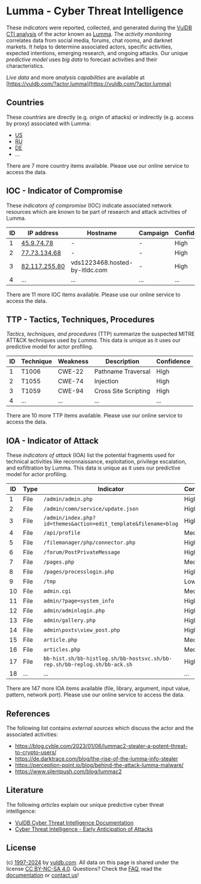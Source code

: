 # Lumma - Cyber Threat Intelligence

These _indicators_ were reported, collected, and generated during the [VulDB CTI analysis](https://vuldb.com/?kb.cti) of the actor known as [Lumma](https://vuldb.com/?actor.lumma). The _activity monitoring_ correlates data from social media, forums, chat rooms, and darknet markets. It helps to determine associated actors, specific activities, expected intentions, emerging research, and ongoing attacks. Our unique _predictive model_ uses _big data_ to forecast activities and their characteristics.

_Live data_ and more _analysis capabilities_ are available at [https://vuldb.com/?actor.lumma](https://vuldb.com/?actor.lumma)

## Countries

These _countries_ are directly (e.g. origin of attacks) or indirectly (e.g. access by proxy) associated with Lumma:

* [US](https://vuldb.com/?country.us)
* [RU](https://vuldb.com/?country.ru)
* [DE](https://vuldb.com/?country.de)
* ...

There are 7 more country items available. Please use our online service to access the data.

## IOC - Indicator of Compromise

These _indicators of compromise_ (IOC) indicate associated network resources which are known to be part of research and attack activities of Lumma.

ID | IP address | Hostname | Campaign | Confidence
-- | ---------- | -------- | -------- | ----------
1 | [45.9.74.78](https://vuldb.com/?ip.45.9.74.78) | - | - | High
2 | [77.73.134.68](https://vuldb.com/?ip.77.73.134.68) | - | - | High
3 | [82.117.255.80](https://vuldb.com/?ip.82.117.255.80) | vds1223468.hosted-by-itldc.com | - | High
4 | ... | ... | ... | ...

There are 11 more IOC items available. Please use our online service to access the data.

## TTP - Tactics, Techniques, Procedures

_Tactics, techniques, and procedures_ (TTP) summarize the suspected MITRE ATT&CK techniques used by _Lumma_. This data is unique as it uses our predictive model for actor profiling.

ID | Technique | Weakness | Description | Confidence
-- | --------- | -------- | ----------- | ----------
1 | T1006 | CWE-22 | Pathname Traversal | High
2 | T1055 | CWE-74 | Injection | High
3 | T1059 | CWE-94 | Cross Site Scripting | High
4 | ... | ... | ... | ...

There are 10 more TTP items available. Please use our online service to access the data.

## IOA - Indicator of Attack

These _indicators of attack_ (IOA) list the potential fragments used for technical activities like reconnaissance, exploitation, privilege escalation, and exfiltration by Lumma. This data is unique as it uses our predictive model for actor profiling.

ID | Type | Indicator | Confidence
-- | ---- | --------- | ----------
1 | File | `/admin/admin.php` | High
2 | File | `/admin/comn/service/update.json` | High
3 | File | `/admin/index.php?id=themes&action=edit_template&filename=blog` | High
4 | File | `/api/profile` | Medium
5 | File | `/filemanager/php/connector.php` | High
6 | File | `/forum/PostPrivateMessage` | High
7 | File | `/pages.php` | Medium
8 | File | `/pages/processlogin.php` | High
9 | File | `/tmp` | Low
10 | File | `admin.cgi` | Medium
11 | File | `admin/?page=system_info` | High
12 | File | `admin/adminlogin.php` | High
13 | File | `admin/gallery.php` | High
14 | File | `admin\posts\view_post.php` | High
15 | File | `article.php` | Medium
16 | File | `articles.php` | Medium
17 | File | `bb-hist.sh/bb-histlog.sh/bb-hostsvc.sh/bb-rep.sh/bb-replog.sh/bb-ack.sh` | High
18 | ... | ... | ...

There are 147 more IOA items available (file, library, argument, input value, pattern, network port). Please use our online service to access the data.

## References

The following list contains _external sources_ which discuss the actor and the associated activities:

* https://blog.cyble.com/2023/01/06/lummac2-stealer-a-potent-threat-to-crypto-users/
* https://de.darktrace.com/blog/the-rise-of-the-lumma-info-stealer
* https://perception-point.io/blog/behind-the-attack-lumma-malware/
* https://www.silentpush.com/blog/lummac2

## Literature

The following _articles_ explain our unique predictive cyber threat intelligence:

* [VulDB Cyber Threat Intelligence Documentation](https://vuldb.com/?kb.cti)
* [Cyber Threat Intelligence - Early Anticipation of Attacks](https://www.scip.ch/en/?labs.20201022)

## License

(c) [1997-2024](https://vuldb.com/?kb.changelog) by [vuldb.com](https://vuldb.com/?kb.about). All data on this page is shared under the license [CC BY-NC-SA 4.0](https://creativecommons.org/licenses/by-nc-sa/4.0/). Questions? Check the [FAQ](https://vuldb.com/?kb.faq), read the [documentation](https://vuldb.com/?kb) or [contact us](https://vuldb.com/?contact)!
